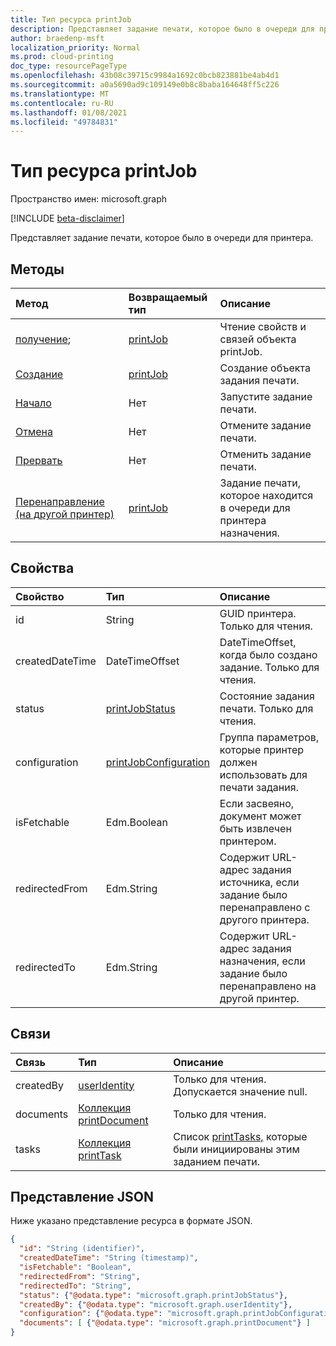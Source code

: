 ```yaml
---
title: Тип ресурса printJob
description: Представляет задание печати, которое было в очереди для принтера.
author: braedenp-msft
localization_priority: Normal
ms.prod: cloud-printing
doc_type: resourcePageType
ms.openlocfilehash: 43b08c39715c9984a1692c0bcb823881be4ab4d1
ms.sourcegitcommit: a0a5690ad9c109149e0b8c8baba164648ff5c226
ms.translationtype: MT
ms.contentlocale: ru-RU
ms.lasthandoff: 01/08/2021
ms.locfileid: "49784831"
---
```

# <a name="printjob-resource-type"></a>Тип ресурса printJob

Пространство имен: microsoft.graph

[!INCLUDE [beta-disclaimer](../../includes/beta-disclaimer.md)]

Представляет задание печати, которое было в очереди для принтера.

## <a name="methods"></a>Методы

| Метод       | Возвращаемый тип | Описание |
|:-------------|:------------|:------------|
| [получение](../api/printjob-get.md); | [printJob](printjob.md) | Чтение свойств и связей объекта printJob. |
| [Создание](../api/printer-post-jobs.md) | [printJob](printjob.md) | Создание объекта задания печати. |
| [Начало](../api/printjob-start.md)|Нет|Запустите задание печати.|
| [Отмена](../api/printjob-cancel.md)|Нет|Отмените задание печати.|
| [Прервать](../api/printjob-abort.md)|Нет|Отменить задание печати.|
| [Перенаправление (на другой принтер)](../api/printjob-redirect.md) | [printJob](printjob.md) | Задание печати, которое находится в очереди для принтера назначения. |

## <a name="properties"></a>Свойства
| Свойство     | Тип        | Описание |
|:-------------|:------------|:------------|
|id|String|GUID принтера. Только для чтения.|
|createdDateTime|DateTimeOffset|DateTimeOffset, когда было создано задание. Только для чтения.|
|status|[printJobStatus](printjobstatus.md)|Состояние задания печати. Только для чтения.|
|configuration|[printJobConfiguration](printJobConfiguration.md)|Группа параметров, которые принтер должен использовать для печати задания.|
|isFetchable|Edm.Boolean|Если засвеяно, документ может быть извлечен принтером.|
|redirectedFrom|Edm.String|Содержит URL-адрес задания источника, если задание было перенаправлено с другого принтера.|
|redirectedTo|Edm.String|Содержит URL-адрес задания назначения, если задание было перенаправлено на другой принтер.|

## <a name="relationships"></a>Связи
| Связь | Тип        | Описание |
|:-------------|:------------|:------------|
|createdBy|[userIdentity](useridentity.md)| Только для чтения. Допускается значение null.|
|documents|[Коллекция printDocument](printdocument.md)| Только для чтения.|
|tasks|[Коллекция printTask](printtask.md)|Список [printTasks,](printtask.md) которые были инициированы этим заданием печати.|

## <a name="json-representation"></a>Представление JSON

Ниже указано представление ресурса в формате JSON.

<!-- {
  "blockType": "resource",
  "optionalProperties": [

  ],
  "@odata.type": "microsoft.graph.printJob",
  "keyProperty": "id",
  "baseType":"microsoft.graph.entity"
}-->

```json
{
  "id": "String (identifier)",
  "createdDateTime": "String (timestamp)",
  "isFetchable": "Boolean",
  "redirectedFrom": "String",
  "redirectedTo": "String",
  "status": {"@odata.type": "microsoft.graph.printJobStatus"},
  "createdBy": {"@odata.type": "microsoft.graph.userIdentity"},
  "configuration": {"@odata.type": "microsoft.graph.printJobConfiguration"},
  "documents": [ {"@odata.type": "microsoft.graph.printDocument"} ]
}

```

<!-- uuid: 8fcb5dbc-d5aa-4681-8e31-b001d5168d79
2015-10-25 14:57:30 UTC -->
<!-- {
  "type": "#page.annotation",
  "description": "printJob resource",
  "keywords": "",
  "section": "documentation",
  "tocPath": ""
}-->


